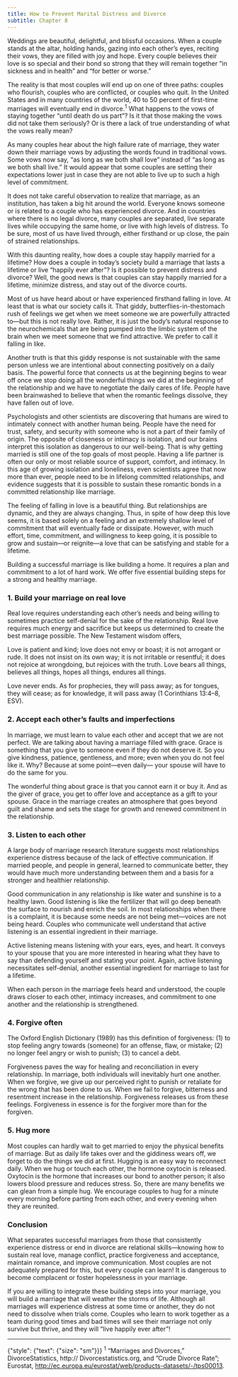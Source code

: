 ```yaml
---
title: How to Prevent Marital Distress and Divorce
subtitle: Chapter 8
---
```


Weddings are beautiful, delightful, and blissful occasions. When a couple stands at the altar, holding hands, gazing into each other’s eyes, reciting their vows, they are filled with joy and hope. Every couple believes their love is so special and their bond so strong that they will remain together “in sickness and in health” and “for better or worse.”

The reality is that most couples will end up on one of three paths: couples who flourish, couples who are conflicted, or couples who quit. In the United States and in many countries of the world, 40 to 50 percent of first-time marriages will eventually end in divorce.<sup>1</sup> What happens to the vows of staying together “until death do us part”? Is it that those making the vows did not take them seriously? Or is there a lack of true understanding of what the vows really mean?

As many couples hear about the high failure rate of marriage, they water down their marriage vows by adjusting the words found in traditional vows. Some vows now say, “as long as we both shall love” instead of “as long as we both shall live.” It would appear that some couples are setting their expectations lower just in case they are not able to live up to such a high level of commitment.

It does not take careful observation to realize that marriage, as an institution, has taken a big hit around the world. Everyone knows someone or is related to a couple who has experienced divorce. And in countries where there is no legal divorce, many couples are separated, live separate lives while occupying the same home, or live with high levels of distress. To be sure, most of us have lived through, either firsthand or up close, the pain of strained relationships.

With this daunting reality, how does a couple stay happily married for a lifetime? How does a couple in today’s society build a marriage that lasts a lifetime or live “happily ever after”? Is it possible to prevent distress and divorce? Well, the good news is that couples can stay happily married for a lifetime, minimize distress, and stay out of the divorce courts.

Most of us have heard about or have experienced firsthand falling in love. At least that is what our society calls it. That giddy, butterflies-in-thestomach rush of feelings we get when we meet someone we are powerfully attracted to—but this is not really love. Rather, it is just the body’s natural response to the neurochemicals that are being pumped into the limbic system of the brain when we meet someone that we find attractive. We prefer to call it falling in like.

Another truth is that this giddy response is not sustainable with the same person unless we are intentional about connecting positively on a daily basis. The powerful force that connects us at the beginning begins to wear off once we stop doing all the wonderful things we did at the beginning of the relationship and we have to negotiate the daily cares of life. People have been brainwashed to believe that when the romantic feelings dissolve, they have fallen out of love.

Psychologists and other scientists are discovering that humans are wired to intimately connect with another human being. People have the need for trust, safety, and security with someone who is not a part of their family of origin. The opposite of closeness or intimacy is isolation, and our brains interpret this isolation as dangerous to our well-being. That is why getting married is still one of the top goals of most people. Having a life partner is often our only or most reliable source of support, comfort, and intimacy. In this age of growing isolation and loneliness, even scientists agree that now more than ever, people need to be in lifelong committed relationships, and evidence suggests that it is possible to sustain these romantic bonds in a committed relationship like marriage.

The feeling of falling in love is a beautiful thing. But relationships are dynamic, and they are always changing. Thus, in spite of how deep this love seems, it is based solely on a feeling and an extremely shallow level of commitment that will eventually fade or dissipate. However, with much effort, time, commitment, and willingness to keep going, it is possible to grow and sustain—or reignite—a love that can be satisfying and stable for a lifetime.

Building a successful marriage is like building a home. It requires a plan and commitment to a lot of hard work. We offer five essential building steps for a strong and healthy marriage.

### 1. Build your marriage on real love

Real love requires understanding each other’s needs and being willing to sometimes practice self-denial for the sake of the relationship. Real love requires much energy and sacrifice but keeps us determined to create the best marriage possible. The New Testament wisdom offers,

Love is patient and kind; love does not envy or boast; it is not arrogant or rude. It does not insist on its own way; it is not irritable or resentful; it does not rejoice at wrongdoing, but rejoices with the truth. Love bears all things, believes all things, hopes all things, endures all things.

Love never ends. As for prophecies, they will pass away; as for tongues, they will cease; as for knowledge, it will pass away (1 Corinthians 13:4–8, ESV).

### 2. Accept each other’s faults and imperfections

In marriage, we must learn to value each other and accept that we are not perfect. We are talking about having a marriage filled with grace. Grace is something that you give to someone even if they do not deserve it. So you give kindness, patience, gentleness, and more; even when you do not feel like it. Why? Because at some point—even daily— your spouse will have to do the same for you.

The wonderful thing about grace is that you cannot earn it or buy it. And as the giver of grace, you get to offer love and acceptance as a gift to your spouse. Grace in the marriage creates an atmosphere that goes beyond guilt and shame and sets the stage for growth and renewed commitment in the relationship.

### 3. Listen to each other

A large body of marriage research literature suggests most relationships experience distress because of the lack of effective communication. If married people, and people in general, learned to communicate better, they would have much more understanding between them and a basis for a stronger and healthier relationship.

Good communication in any relationship is like water and sunshine is to a healthy lawn. Good listening is like the fertilizer that will go deep beneath the surface to nourish and enrich the soil. In most relationships when there is a complaint, it is because some needs are not being met—voices are not being heard. Couples who communicate well understand that active listening is an essential ingredient in their marriage.

Active listening means listening with your ears, eyes, and heart. It conveys to your spouse that you are more interested in hearing what they have to say than defending yourself and stating your point. Again, active listening necessitates self-denial, another essential ingredient for marriage to last for a lifetime.

When each person in the marriage feels heard and understood, the couple draws closer to each other, intimacy increases, and commitment to one another and the relationship is strengthened.

### 4. Forgive often

The Oxford English Dictionary (1989) has this definition of forgiveness: (1) to stop feeling angry towards (someone) for an offense, flaw, or mistake; (2) no longer feel angry or wish to punish; (3) to cancel a debt.

Forgiveness paves the way for healing and reconciliation in every relationship. In marriage, both individuals will inevitably hurt one another. When we forgive, we give up our perceived right to punish or retaliate for the wrong that has been done to us. When we fail to forgive, bitterness and resentment increase in the relationship. Forgiveness releases us from these feelings. Forgiveness in essence is for the forgiver more than for the forgiven.

### 5. Hug more

Most couples can hardly wait to get married to enjoy the physical benefits of marriage. But as daily life takes over and the giddiness wears off, we forget to do the things we did at first. Hugging is an easy way to reconnect daily. When we hug or touch each other, the hormone oxytocin is released. Oxytocin is the hormone that increases our bond to another person; it also lowers blood pressure and reduces stress. So, there are many benefits we can glean from a simple hug. We encourage couples to hug for a minute every morning before parting from each other, and every evening when they are reunited.

### Conclusion

What separates successful marriages from those that consistently experience distress or end in divorce are relational skills—knowing how to sustain real love, manage conflict, practice forgiveness and acceptance, maintain romance, and improve communication. Most couples are not adequately prepared for this, but every couple can learn! It is dangerous to become complacent or foster hopelessness in your marriage.

If you are willing to integrate these building steps into your marriage, you will build a marriage that will weather the storms of life. Although all marriages will experience distress at some time or another, they do not need to dissolve when trials come. Couples who learn to work together as a team during good times and bad times will see their marriage not only survive but thrive, and they will “live happily ever after”!

---

{"style": {"text": {"size": "sm"}}}
<sup>1</sup> “Marriages and Divorces,” DivorceStatistics, http:// Divorcestatistics.org, and ”Crude Divorce Rate”; Eurostat, http://ec.europa.eu/eurostat/web/products-datasets/-/tps00013.